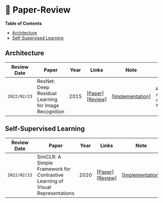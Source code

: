 # :pencil: Paper-Review 

**Table of Contents**
- [Architecture](#architecture)
- [Self-Supervised Learning](#self-supervised-learning)

## **Architecture**

|Review Date|Paper|Year|Links|Note|Tag|
|------|---|---|---|---|---|
|`2022/02/23`|ResNet: Deep Residual Learning for Image Recognition|2015|[[Paper]](https://arxiv.org/abs/1512.03385)<br/>[[Review]](https://github.com/leeyngdo/Paper-Review/blob/main/Architecture/ResNet:%20Deep%20Residual%20Learning%20for%20Image%20Recognition/README.md)|[[Implementation]](https://github.com/leeyngdo/Paper-Review/blob/main/Architecture/ResNet:%20Deep%20Residual%20Learning%20for%20Image%20Recognition/Implementation.ipynb)|`Architecture`, `resnet`, `computer-vision`|



## **Self-Supervised Learning**

|Review Date|Paper|Year|Links|Note|Tag|
|------|---|---|---|---|---|
|`2022/02/22`|SimCLR: A Simple Framework for Contrastive Learning of Visual Representations|2020|[[Paper]](https://arxiv.org/abs/2002.05709)<br/>[[Review]](https://github.com/leeyngdo/Paper-Review/blob/main/Self-Supervised%20Learning/SimCLR:%20A%20Simple%20Framework%20for%20Contrastive%20Learning%20of%20Visual%20Representations/README.md)|[[Implementation]]()|`self-supervised-learning`, `simclr`, `computer-vision`|
